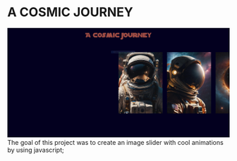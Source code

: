 # A COSMIC JOURNEY
![Phase-1-screen](img/progetto-1.PNG)
The goal of this project was to create an image slider with cool animations by using javascript;
